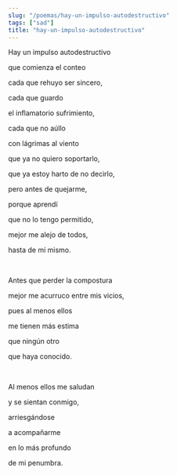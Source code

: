 ```yaml
---
slug: "/poemas/hay-un-impulso-autodestructivo"
tags: ["sad"]
title: "hay-un-impulso-autodestructivo"
---
```

Hay un impulso autodestructivo

que comienza el conteo

cada que rehuyo ser sincero,

cada que guardo

el inflamatorio sufrimiento,

cada que no aúllo

con lágrimas al viento

que ya no quiero soportarlo,

que ya estoy harto de no decirlo,

pero antes de quejarme,

porque aprendí

que no lo tengo permitido,

mejor me alejo de todos,

hasta de mí mismo.

&nbsp;

Antes que perder la compostura

mejor me acurruco entre mis vicios,

pues al menos ellos

me tienen más estima

que ningún otro

que haya conocido.

&nbsp;

Al menos ellos me saludan

y se sientan conmigo,

arriesgándose

a acompañarme

en lo más profundo

de mi penumbra.
